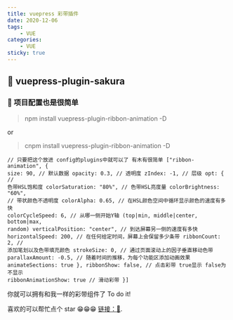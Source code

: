 ```yaml
---
title: vuepress 彩带插件
date: 2020-12-06
tags:
    - VUE
categories:
    - VUE
sticky: true
---
```


## 💌 vuepress-plugin-sakura

### 📎 项目配置也是很简单

> npm install vuepress-plugin-ribbon-animation -D

or

> cnpm install vuepress-plugin-ribbon-animation -D

```vue
// 只要把这个放进 config的plugins中就可以了 有木有很简单 ["ribbon-animation", {
size: 90, // 默认数据 opacity: 0.3, // 透明度 zIndex: -1, // 层级 opt: { //
色带HSL饱和度 colorSaturation: "80%", // 色带HSL亮度量 colorBrightness: "60%",
// 带状颜色不透明度 colorAlpha: 0.65, // 在HSL颜色空间中循环显示颜色的速度有多快
colorCycleSpeed: 6, // 从哪一侧开始Y轴 (top|min, middle|center, bottom|max,
random) verticalPosition: "center", // 到达屏幕另一侧的速度有多快
horizontalSpeed: 200, // 在任何给定时间，屏幕上会保留多少条带 ribbonCount: 2, //
添加笔划以及色带填充颜色 strokeSize: 0, // 通过页面滚动上的因子垂直移动色带
parallaxAmount: -0.5, // 随着时间的推移，为每个功能区添加动画效果
animateSections: true }, ribbonShow: false, // 点击彩带 true显示 false为不显示
ribbonAnimationShow: true // 滑动彩带 }]
```

你就可以拥有和我一样的彩带组件了 To do it!

喜欢的可以帮忙点个 star 😁😁😁 [链接：🚀](https://github.com/njlizhi/vuepress-plugin-ribbon-animation).
